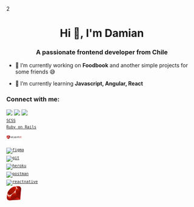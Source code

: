 2<h1 align="center">Hi 👋, I'm Damian</h1>
<h3 align="center">A passionate frontend developer from Chile</h3>

- 🔭 I’m currently working on **Foodbook** and another simple projects for some friends 😅


- 🌱 I’m currently learning **Javascript, Angular, React**

<h3 align="left">Connect with me:</h3>
<p align="left"></p>
<code><a href="https://developer.mozilla.org/en-US/docs/Web/HTML" target="_blank" rel="noreferrer"><img height="30" src="https://www.vectorlogo.zone/logos/w3_html5/w3_html5-icon.svg"></a></code>
<code><a href="https://developer.mozilla.org/en-US/docs/Web/CSS" target="_blank" rel="noreferrer"><img height="30" src="https://www.vectorlogo.zone/logos/w3_css/w3_css-official.svg"></a></code>
<code><a href="https://developer.mozilla.org/en-US/docs/Web/JavaScript" target="_blank" rel="noreferrer"><img height="30" src="https://upload.vectorlogo.zone/logos/javascript/images/239ec8a4-163e-4792-83b6-3f6d96911757.svg" class="text-underline font-size-sm" target="_blank">
<code><a href="https://sass-lang.com/" target="_blank" rel="noreferrer">SCSS</a></code>
<code><a href="https://rubyonrails.org" target="_blank" rel="noreferrer">Ruby on Rails</a></code>
<code><a href="https://angular.io" target="_blank" rel="noreferrer"><img src="https://raw.githubusercontent.com/devicons/devicon/master/icons/angularjs/angularjs-original-wordmark.svg" alt="angularjs" width="40" height="40"/></a></code> 
<code><a href="https://www.figma.com/" target="_blank" rel="noreferrer"><img src="https://www.vectorlogo.zone/logos/figma/figma-icon.svg" alt="figma" width="40" height="40"/></a></code> 
<code><a href="https://git-scm.com/" target="_blank" rel="noreferrer"><img src="https://www.vectorlogo.zone/logos/git-scm/git-scm-icon.svg" alt="git" width="40" height="40"/></a></code> 
<code><a href="https://heroku.com" target="_blank" rel="noreferrer"><img src="https://www.vectorlogo.zone/logos/heroku/heroku-icon.svg" alt="heroku" width="40" height="40"/></a></code> 
<code><a href="https://postman.com" target="_blank" rel="noreferrer"><img src="https://www.vectorlogo.zone/logos/getpostman/getpostman-icon.svg" alt="postman" width="40" height="40"/></a></code> 
<code><a href="https://reactnative.dev/" target="_blank" rel="noreferrer"><img src="https://reactnative.dev/img/header_logo.svg" alt="reactnative" width="40" height="40"/></a></code> 
<code><a href="https://www.ruby-lang.org/en/" target="_blank" rel="noreferrer"><img src="https://raw.githubusercontent.com/devicons/devicon/master/icons/ruby/ruby-original.svg" alt="ruby" width="40" height="40"/></a></code>
